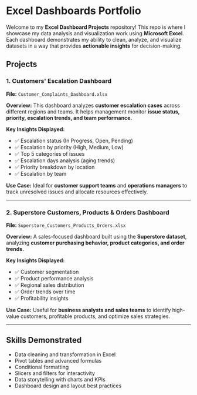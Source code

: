 # Excel Dashboards Portfolio

Welcome to my **Excel Dashboard Projects** repository!
This repo is where I showcase my data analysis and visualization work using **Microsoft Excel**. Each dashboard demonstrates my ability to clean, analyze, and visualize datasets in a way that provides **actionable insights** for decision-making.

## Projects

### 1. Customers' Escalation Dashboard

**File:** `Customer_Complaints_Dashboard.xlsx`

**Overview:**
This dashboard analyzes **customer escalation cases** across different regions and teams. It helps management monitor **issue status, priority, escalation trends, and team performance.**

**Key Insights Displayed:**

* ✅ Escalation status (In Progress, Open, Pending)
* ✅ Escalation by priority (High, Medium, Low)
* ✅ Top 5 categories of issues
* ✅ Escalation days analysis (aging trends)
* ✅ Priority breakdown by location
* ✅ Escalation by team

**Use Case:**
Ideal for **customer support teams** and **operations managers** to track unresolved issues and allocate resources effectively.

---

### 2. Superstore Customers, Products & Orders Dashboard

**File:** `Superstore_Customers_Products_Orders.xlsx`

**Overview:**
A sales-focused dashboard built using the **Superstore dataset**, analyzing **customer purchasing behavior, product categories, and order trends.**

**Key Insights Displayed:**

* ✅ Customer segmentation
* ✅ Product performance analysis
* ✅ Regional sales distribution
* ✅ Order trends over time
* ✅ Profitability insights

**Use Case:**
Useful for **business analysts and sales teams** to identify high-value customers, profitable products, and optimize sales strategies.

---

## Skills Demonstrated

* Data cleaning and transformation in Excel
* Pivot tables and advanced formulas
* Conditional formatting
* Slicers and filters for interactivity
* Data storytelling with charts and KPIs
* Dashboard design and layout best practices
